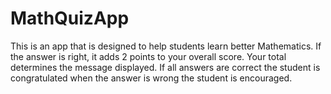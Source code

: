 # MathQuizApp
This is an app that is designed to help students learn better Mathematics. 
If the answer is right, it adds 2 points to your overall score. 
Your total determines the message displayed. 
If all answers are correct the student is congratulated when the answer is wrong the student is encouraged.
